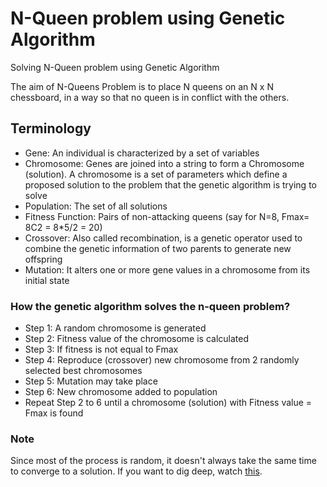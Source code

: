 # N-Queen problem using Genetic Algorithm
Solving N-Queen problem using Genetic Algorithm

The aim of N-Queens Problem is to place N queens on an N x N chessboard, in a way so that no queen is in conflict with the others.

## Terminology
- Gene:  An individual is characterized by a set of variables
- Chromosome: Genes are joined into a string to form a Chromosome (solution). A chromosome is a set of parameters which define a proposed solution to the problem that the genetic algorithm is trying to solve
- Population: The set of all solutions
- Fitness Function: Pairs of non-attacking queens (say for N=8, Fmax= 8C2 = 8*5/2 = 20)
- Crossover: Also called recombination, is a genetic operator used to combine the genetic information of two parents to generate new offspring
- Mutation: It alters one or more gene values in a chromosome from its initial state

### How the genetic algorithm solves the n-queen problem?
- Step 1: A random chromosome is generated
- Step 2: Fitness value of the chromosome is calculated
- Step 3: If fitness is not equal to Fmax
- Step 4: Reproduce (crossover) new chromosome from 2 randomly selected best chromosomes
- Step 5: Mutation may take place
- Step 6: New chromosome added to population
- Repeat Step 2 to 6 until a chromosome (solution) with Fitness value = Fmax is found

### Note
Since most of the process is random, it doesn't always take the same time to converge to a solution. If you want to dig deep, watch [this](https://www.youtube.com/watch?v=qt85_CinKwo&t=4s).
